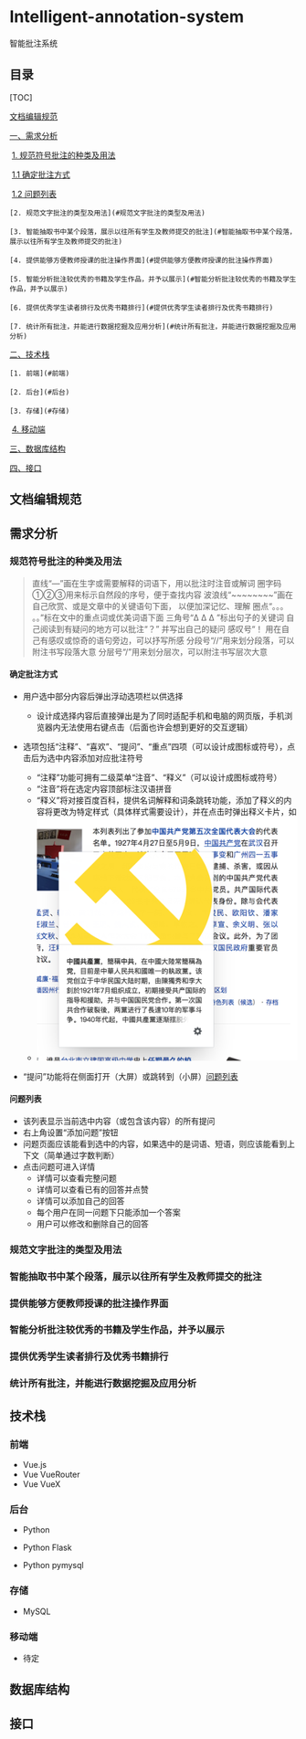 # Intelligent-annotation-system
智能批注系统

## 目录

[TOC]

[文档编辑规范](#文档编辑规范)

[一、需求分析](#需求分析)

​	[1. 规范符号批注的种类及用法](#规范符号批注的种类及用法)

​		[1.1 确定批注方式](#确定批注方式)

​		[1.2 问题列表](#问题列表)

	[2. 规范文字批注的类型及用法](#规范文字批注的类型及用法)

	[3. 智能抽取书中某个段落，展示以往所有学生及教师提交的批注](#智能抽取书中某个段落，展示以往所有学生及教师提交的批注)

	[4. 提供能够方便教师授课的批注操作界面](#提供能够方便教师授课的批注操作界面)

	[5. 智能分析批注较优秀的书籍及学生作品，并予以展示](#智能分析批注较优秀的书籍及学生作品，并予以展示)

	[6. 提供优秀学生读者排行及优秀书籍排行](#提供优秀学生读者排行及优秀书籍排行)

	[7. 统计所有批注，并能进行数据挖掘及应用分析](#统计所有批注，并能进行数据挖掘及应用分析)

[二、技术栈](#技术栈)

	[1. 前端](#前端)

	[2. 后台](#后台)

	[3. 存储](#存储)

​	[4. 移动端](#移动端)

[三、数据库结构](#数据库结构)

[四、接口](#接口)

## 文档编辑规范



## 需求分析

### 规范符号批注的种类及用法

> 直线“—”画在生字或需要解释的词语下，用以批注时注音或解词
> 圈字码①②③用来标示自然段的序号，便于查找内容
> 波浪线“~~~~~~~~”画在自己欣赏、或是文章中的关键语句下面， 以便加深记忆、理解
> 圈点“。。。 。。”标在文中的重点词或优美词语下面
> 三角号“Δ Δ Δ ”标出句子的关键词
> 自己阅读到有疑问的地方可以批注“？” 并写出自己的疑问
> 感叹号“！ 用在自己有感叹或惊奇的语句旁边，可以抒写所感
> 分段号“//”用来划分段落，可以附注书写段落大意
> 分层号“/”用来划分层次，可以附注书写层次大意

#### 确定批注方式

* 用户选中部分内容后弹出浮动选项栏以供选择

  * 设计成选择内容后直接弹出是为了同时适配手机和电脑的网页版，手机浏览器内无法使用右键点击（后面也许会想到更好的交互逻辑）
* 选项包括“注释”、“喜欢”、“提问”、“重点”四项（可以设计成图标或符号），点击后为选中内容添加对应批注符号
  * “注释”功能可拥有二级菜单“注音”、“释义”（可以设计成图标或符号）
  * “注音”将在选定内容顶部标注汉语拼音
  * “释义”将对接百度百科，提供名词解释和词条跳转功能，添加了释义的内容将更改为特定样式（具体样式需要设计），并在点击时弹出释义卡片，如
  * <img src="./images/释义卡片.png" style="width=256px; height=256px;" />
* “提问”功能将在侧面打开（大屏）或跳转到（小屏）[问题列表](#问题列表)

#### 问题列表

* 该列表显示当前选中内容（或包含该内容）的所有提问
* 右上角设置“添加问题”按钮
* 问题页面应该能看到选中的内容，如果选中的是词语、短语，则应该能看到上下文（简单通过字数判断）
* 点击问题可进入详情
  * 详情可以查看完整问题
  * 详情可以查看已有的回答并点赞
  * 详情可以添加自己的回答
  * 每个用户在同一问题下只能添加一个答案
  * 用户可以修改和删除自己的回答

### 规范文字批注的类型及用法

### 智能抽取书中某个段落，展示以往所有学生及教师提交的批注

### 提供能够方便教师授课的批注操作界面

### 智能分析批注较优秀的书籍及学生作品，并予以展示

### 提供优秀学生读者排行及优秀书籍排行

### 统计所有批注，并能进行数据挖掘及应用分析

## 技术栈

### 前端

* Vue.js
* Vue VueRouter
* Vue VueX

### 后台

* Python

* Python Flask
* Python pymysql

### 存储

* MySQL

### 移动端

* 待定

## 数据库结构

## 接口

